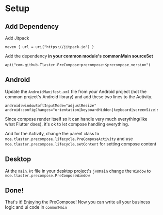 # Setup

## Add Dependency

Add Jitpack
```
maven { url = uri("https://jitpack.io") }
```
Add the dependency **in your common module's commonMain sourceSet**
```
api("com.github.Tlaster.PreCompose:precompose:$precompose_version")
```
## Android
Update the `AndroidManifest.xml` file from your Android project (not the common project's Android library) and add these two lines to the Activity.
```
android:windowSoftInputMode="adjustResize"
android:configChanges="orientation|keyboardHidden|keyboard|screenSize|smallestScreenSize|locale|layoutDirection|fontScale|screenLayout|density|uiMode"
```
Since compose render itself so it can handle very much everything(like what Flutter does), it's ok to let compose handling everything.

And for the Activity, change the parent class to `moe.tlaster.precompose.lifecycle.PreComposeActivity` and use `moe.tlaster.precompose.lifecycle.setContent` for setting compose content

## Desktop
At the `main.kt` file in your desktop project's `jvmMain` change the `Window` to `moe.tlaster.precompose.PreComposeWindow`

## Done!
That's it! Enjoying the PreCompose! Now you can write all your business logic and ui code in `commonMain`
